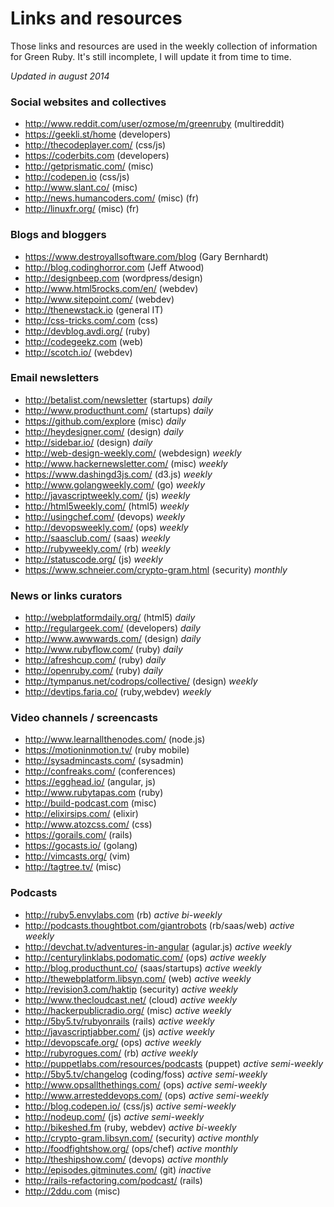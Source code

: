 # Links and resources

Those links and resources are used in the weekly collection of information for Green Ruby. It's still incomplete, I will update it from time to time.

*Updated in august 2014*

### Social websites and collectives

* <http://www.reddit.com/user/ozmose/m/greenruby> (multireddit)
* <https://geekli.st/home> (developers)
* <http://thecodeplayer.com/> (css/js)
* <https://coderbits.com> (developers)
* <http://getprismatic.com/> (misc)
* <http://codepen.io> (css/js)
* <http://www.slant.co/> (misc)
* <http://news.humancoders.com/> (misc) (fr)
* <http://linuxfr.org/> (misc) (fr)

### Blogs and bloggers

- <https://www.destroyallsoftware.com/blog> (Gary Bernhardt)
- <http://blog.codinghorror.com> (Jeff Atwood)
- <http://designbeep.com> (wordpress/design)
- <http://www.html5rocks.com/en/> (webdev)
- <http://www.sitepoint.com/> (webdev)
- <http://thenewstack.io> (general IT)
- <http://css-tricks.com/.com> (css)
- <http://devblog.avdi.org/> (ruby)
- <http://codegeekz.com> (web)
- <http://scotch.io/> (webdev)

### Email newsletters

* <http://betalist.com/newsletter> (startups) *daily*
* <http://www.producthunt.com/> (startups) *daily*
* <https://github.com/explore> (misc) *daily*
* <http://heydesigner.com/> (design) *daily*
* <http://sidebar.io/> (design) *daily*
* <http://web-design-weekly.com/> (webdesign) *weekly*
* <http://www.hackernewsletter.com/> (misc) *weekly*
* <https://www.dashingd3js.com/> (d3.js) *weekly*
* <http://www.golangweekly.com/> (go) *weekly*
* <http://javascriptweekly.com/> (js) *weekly*
* <http://html5weekly.com/> (html5) *weekly*
* <http://usingchef.com/> (devops) *weekly*
* <http://devopsweekly.com/> (ops) *weekly*
* <http://saasclub.com/> (saas) *weekly*
* <http://rubyweekly.com/> (rb) *weekly*
* <http://statuscode.org/> (js) *weekly*
* <https://www.schneier.com/crypto-gram.html> (security) *monthly*

### News or links curators

* <http://webplatformdaily.org/> (html5) *daily*
* <http://regulargeek.com/> (developers) *daily*
* <http://www.awwwards.com/> (design) *daily*
* <http://www.rubyflow.com/> (ruby) *daily*
* <http://afreshcup.com/> (ruby) *daily*
* <http://openruby.com/> (ruby) *daily*
* <http://tympanus.net/codrops/collective/> (design) *weekly*
* <http://devtips.faria.co/> (ruby,webdev) *weekly*

### Video channels / screencasts

* <http://www.learnallthenodes.com/> (node.js)
* <https://motioninmotion.tv/> (ruby mobile)
* <http://sysadmincasts.com/> (sysadmin)
* <http://confreaks.com/> (conferences)
* <https://egghead.io/> (angular, js)
* <http://www.rubytapas.com> (ruby)
* <http://build-podcast.com> (misc)
* <http://elixirsips.com/> (elixir)
* <http://www.atozcss.com/> (css)
* <https://gorails.com/> (rails)
* <https://gocasts.io/> (golang)
* <http://vimcasts.org/> (vim)
* <http://tagtree.tv/> (misc)

### Podcasts

* <http://ruby5.envylabs.com> (rb) *active bi-weekly*
* <http://podcasts.thoughtbot.com/giantrobots> (rb/saas/web) *active weekly*
* <http://devchat.tv/adventures-in-angular> (agular.js) *active weekly*
* <http://centurylinklabs.podomatic.com/> (ops) *active weekly*
* <http://blog.producthunt.co/> (saas/startups) *active weekly*
* <http://thewebplatform.libsyn.com/> (web) *active weekly*
* <http://revision3.com/haktip> (security) *active weekly*
* <http://www.thecloudcast.net/> (cloud) *active weekly*
* <http://hackerpublicradio.org/> (misc) *active weekly*
* <http://5by5.tv/rubyonrails> (rails) *active weekly*
* <http://javascriptjabber.com/> (js) *active weekly*
* <http://devopscafe.org/> (ops) *active weekly*
* <http://rubyrogues.com/> (rb) *active weekly*
* <http://puppetlabs.com/resources/podcasts> (puppet) *active semi-weekly*
* <http://5by5.tv/changelog> (coding/foss) *active semi-weekly*
* <http://www.opsallthethings.com/> (ops) *active semi-weekly*
* <http://www.arresteddevops.com/> (ops) *active semi-weekly*
* <http://blog.codepen.io/> (css/js) *active semi-weekly*
* <http://nodeup.com/> (js) *active semi-weekly*
* <http://bikeshed.fm> (ruby, webdev) *active bi-weekly*
* <http://crypto-gram.libsyn.com/> (security) *active monthly*
* <http://foodfightshow.org/> (ops/chef) *active monthly*
* <http://theshipshow.com/> (devops) *active monthly*
* <http://episodes.gitminutes.com/> (git) *inactive*
* <http://rails-refactoring.com/podcast/> (rails)
* <http://2ddu.com> (misc)
